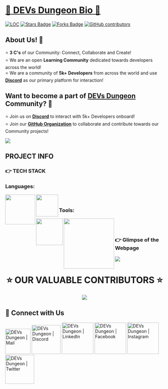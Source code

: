 <h1><ins>📍 DEVs Dungeon Bio 📍</ins></h1>

<div align="left">
<a href="https://github.com/Devs-Dungeon/bio/"><img src="https://sloc.xyz/github/Devs-Dungeon/bio" alt="LOC"/></a>
<a href="https://github.com/Devs-Dungeon/bio/"><img src="https://img.shields.io/github/stars/Devs-Dungeon/bio" alt="Stars Badge"/></a>
<a href="https://github.com/Devs-Dungeon/bio/network/members"><img src="https://img.shields.io/github/forks/Devs-Dungeon/bio" alt="Forks Badge"/></a>
<a href="https://github.com/Devs-Dungeon/bio/graphs/contributors"><img alt="GitHub contributors" src="https://img.shields.io/github/contributors/Devs-Dungeon/bio?color=2b9348"></a>
</div>


<h2> About Us! 🤩 </h2>
<p>
    ⭐ <b>3 C's</b> of our Community: Connect, Collaborate and Create! <br>
    ⭐ We are an open <b>Learning Community</b> dedicated towards developers across the world! <br>
    ⭐ We are a community of <b>5k+ Developers</b> from across the world and use <b><a href="https://discord.gg/GqzWmqDKzU">Discord</a></b> as our primary platform for interaction! <br>
</p>


<h2>Want to become a part of <a href="https://devs-dungeon.github.io/bio/">DEVs Dungeon</a> Community? 🤝</h2>
<p>
    ⭐ Join us on <b><a href="https://discord.gg/GqzWmqDKzU">Discord</a></b> to interact with 5k+ Developers onboard! <br>
    ⭐ Join our <b><a href="https://github.com/Devs-Dungeon/support/issues/new?assignees=&labels=invite+me+to+the+organisation&template=invitation.yml&title=Please+invite+me+to+the+GitHub+Community+Organization">GitHub Organization</a></b> to collaborate and contribute towards our Community projects! <br>
</p>

![](https://user-images.githubusercontent.com/73097560/115834477-dbab4500-a447-11eb-908a-139a6edaec5c.gif)

<h2>PROJECT INFO</h2>

<h3> 👉 TECH STACK </h3>

<h3> Languages: </h3>

<div>
<img align="left" width="95px" src="https://img.shields.io/badge/-HTML5-13324B?logo=html5&Color=white&style=plastic" />
<img align="left" width="70px" src="https://img.shields.io/badge/-CSS-1572B6?logo=CSS3&Color=white&style=plastic" />
</div>

<br>
<h3> Tools: </h3>

<div>
<img align="left" width="85px" src="https://img.shields.io/badge/-Figma-1572B6?logo=figma&Color=white&style=plastic" />
<img align="left" width="160px" src="https://img.shields.io/badge/-Adobe Photoshop-1572B6?logo=AdobePhotoshop&Color=white&style=plastic" />
</div>
<br><br>

<h3> 👉 Glimpse of the Webpage </h3>

![](https://github.com/Devs-Dungeon/bio/blob/main/Assets/bio.PNG)


<h1 align=center> ⭐ OUR VALUABLE CONTRIBUTORS ⭐ </h1>

<p align="center">
	<a href="https://github.com/Devs-Dungeon/bio/graphs/contributors">
		<img src="https://contrib.rocks/image?repo=Devs-Dungeon/bio" />
	</a>
</p>

<h2> 🔗 Connect with Us </h2>


 [<img alt="DEVs Dungeon | Mail" width="80px" src="https://img.shields.io/badge/Gmail-D14836?style=for-the-badge&logo=gmail&logoColor=white" />](mailto:devs.dungeon.community@gmail.com)
[<img alt="DEVs Dungeon | Discord" width="92px" src="https://img.shields.io/badge/Discord-5865F2?style=for-the-badge&logo=discord&logoColor=white" />](https://discord.gg/ceMXzhfaka)
[<img alt="DEVs Dungeon | LinkedIn" width="100px" src="https://img.shields.io/badge/LinkedIn-0077B5?style=for-the-badge&logo=linkedin&logoColor=white" />](https://www.linkedin.com/company/devs-dungeon/)
[<img alt="DEVs Dungeon | Facebook" width="100px" src="https://img.shields.io/badge/Facebook-1877F2?style=for-the-badge&logo=facebook&logoColor=white" />](https://www.facebook.com/devs.dungeon/)
[<img alt="DEVs Dungeon | Instagram" width="100px" src="https://img.shields.io/badge/Instagram-E4405F?style=for-the-badge&logo=instagram&logoColor=white" />](https://www.instagram.com/devs.dungeon/)
[<img alt="DEVs Dungeon | Twitter" width="92px" src="https://img.shields.io/badge/Twitter-1DA1F2?style=for-the-badge&logo=twitter&logoColor=white" />](https://twitter.com/devs_dungeon)

